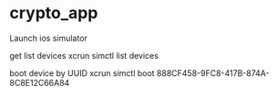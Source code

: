 # crypto_app

Launch ios simulator

get list devices
xcrun simctl list devices

boot device by UUID
xcrun simctl boot 888CF458-9FC8-417B-874A-8C8E12C66A84
